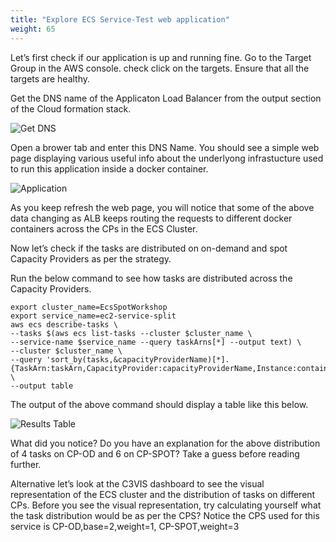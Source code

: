 ```yaml
---
title: "Explore ECS Service-Test web application"
weight: 65
---
```


Let’s first check if our application is up and running fine.  Go to the Target Group in the AWS console. check click on the targets. Ensure that all the targets are healthy.

Get the DNS name of the Applicaton Load Balancer from the output section of the Cloud formation stack.

![Get DNS](/images/ecs-spot-capacity-providers/CFN.png)

Open a brower tab and enter this DNS Name. You should see a simple web page displaying various useful info about the underlyong infrastucture used to run this application inside a docker container.

![Application](/images/ecs-spot-capacity-providers/app.png)

As you keep refresh the web page, you will notice that some of the above data changing as ALB keeps routing the requests to different docker containers across the CPs in the ECS Cluster.

Now let’s check if the tasks are distributed on on-demand and spot Capacity Providers as per the strategy.

Run the below command to see how tasks are distributed across the Capacity Providers.

```
export cluster_name=EcsSpotWorkshop 
export service_name=ec2-service-split
aws ecs describe-tasks \
--tasks $(aws ecs list-tasks --cluster $cluster_name \
--service-name $service_name --query taskArns[*] --output text) \
--cluster $cluster_name \
--query 'sort_by(tasks,&capacityProviderName)[*].{TaskArn:taskArn,CapacityProvider:capacityProviderName,Instance:containerInstanceArn,AZ:availabilityZone,Status:lastStatus}' \
--output table
```

The output of the above command should display a table like this below.

![Results Table](/images/ecs-spot-capacity-providers/table.png)

What did you notice? Do you have an explanation for the above distribution of 4 tasks on CP-OD and 6 on CP-SPOT? Take a guess before reading further.

Alternative let’s look at the C3VIS dashboard to see the visual representation of the ECS cluster and the distribution of tasks on different CPs.  Before you see the visual representation, try calculating yourself what the task distribution would be as per the CPS? Notice the CPS used for this service is CP-OD,base=2,weight=1, CP-SPOT,weight=3